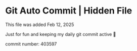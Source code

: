 # Git Auto Commit | Hidden File

This file was added Feb 12, 2025

Just for fun and keeping my daily git commit active 🤪

commit number: 403597
